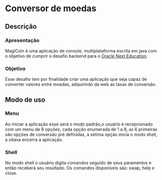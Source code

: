 # Conversor de moedas

## Descrição

### Apresentação

MagiCoin é uma aplicação de console, multiplataforma escrita em java com o objetivo de cumprir o desafio backend para o [Oracle Next Education](https://www.oracle.com/br/education/oracle-next-education/).

### Objetivo

Esse desafio tem por finalidade criar uma aplicação que seja capaz de converter valores entre moedas, adquirindo da web as taxas de conversão.

## Modo de uso

### Menu

Ao iniciar a aplicação esse será o modo padrão,o usuário é recepcionado com um menu de 8 opções, cada opção enumerada de 1 a 8, as 6 primeiras são opções de conversão pré definidas, a sétima opção inicia o modo shell, a oitava encerra a aplicação.

### Shell

No modo shell o usuário digita comandos seguido de seus paramentos e então receberá seu resultado. Os comandos disponíveis são: swap, help e close.
